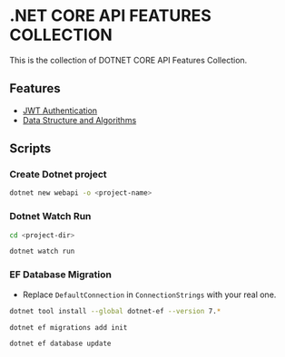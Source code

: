 # .NET CORE API FEATURES COLLECTION

This is the collection of DOTNET CORE API Features Collection.

## Features

- [JWT Authentication](https://github.com/thutasann/dotnet-core-features/tree/master/jwt-auth)
- [Data Structure and Algorithms](https://github.com/thutasann/dotnet-core-features/tree/master/data-structure-algo)

## Scripts

### Create Dotnet project

```bash
dotnet new webapi -o <project-name>
```

### Dotnet Watch Run

```bash
cd <project-dir>
```

```bash
dotnet watch run
```

### EF Database Migration

- Replace `DefaultConnection` in `ConnectionStrings` with your real one.

```bash
dotnet tool install --global dotnet-ef --version 7.*
```

```bash
dotnet ef migrations add init
```

```bash
dotnet ef database update
```
